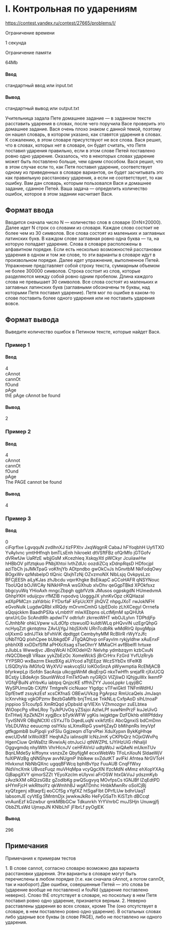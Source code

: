 # I. Контрольная по ударениям
https://contest.yandex.ru/contest/27665/problems/I/

Ограничение времени

1 секунда

Ограничение памяти

64Mb

#### Ввод

стандартный ввод или input.txt

#### Вывод

стандартный вывод или output.txt

Учительница задала Пете домашнее задание — в заданном тексте расставить ударения в словах, после чего поручила Васе проверить это домашнее задание. Вася очень плохо знаком с данной темой, поэтому он нашел словарь, в котором указано, как ставятся ударения в словах. К сожалению, в этом словаре присутствуют не все слова. Вася решил, что в словах, которых нет в словаре, он будет считать, что Петя поставил ударения правильно, если в этом слове Петей поставлено ровно одно ударение. Оказалось, что в некоторых словах ударение может быть поставлено больше, чем одним способом. Вася решил, что в этом случае если то, как Петя поставил ударение, соответствует одному из приведенных в словаре вариантов, он будет засчитывать это как правильную расстановку ударения, а если не соответствует, то как ошибку. Вам дан словарь, которым пользовался Вася и домашнее задание, сданное Петей. Ваша задача — определить количество ошибок, которое в этом задании насчитает Вася.

## Формат ввода

Вводится сначала число N — количество слов в словаре (0≤N≤20000). Далее идет N строк со словами из словаря. Каждое слово состоит не более чем из 30 символов. Все слова состоят из маленьких и заглавных латинских букв. В каждом слове заглавная ровно одна буква — та, на которую попадает ударение. Слова в словаре расположены в алфавитном порядке. Если есть несколько возможностей расстановки ударения в одном и том же слове, то эти варианты в словаре идут в произвольном порядке. Далее идет упражнение, выполненное Петей. Упражнение представляет собой строку текста, суммарным объемом не более 300000 символов. Строка состоит из слов, которые разделяются между собой ровно одним пробелом. Длина каждого слова не превышает 30 символов. Все слова состоят из маленьких и заглавных латинских букв (заглавными обозначены те буквы, над которыми Петя поставил ударение). Петя мог по ошибке в каком-то слове поставить более одного ударения или не поставить ударения вовсе.

## Формат вывода

Выведите количество ошибок в Петином тексте, которые найдет Вася.

### Пример 1

#### Ввод
4\
cAnnot\
cannOt\
fOund\
pAge\
thE pAge cAnnot be found
#### Вывод
2

### Пример 2

#### Ввод
4\
cAnnot\
cannOt\
fOund\
pAge\
The PAGE cannot be found
#### Вывод
4

### Пример 3

#### Ввод
0\
ciFqrfIxe LgvqquN zvdlhnXJ tizFPXtv JxqWqgnR CabaJ hFYoqbhH UyfiTXO YvAylvnc ymtHHfnqh bmTLsEnh hikroekt dtVSftFBz ofQrMfo jGTGofv dVRwfJw UaRfzE wbjjGsM xKcezhleq XskqyXtl pWCkyr JcuiiawHw hHBbOV pIfztqkuo PNbjXhtoi lvthZdUc oozdiZCq xDdnpRqsD HDfocjpl aziTbCh jsJMkTpaG voKfnjYb ADtpndbo gwOkCvJs hGnvtbM NkFodqOwy BOgxWv qzMsbelpO tlQnic QlxjhTzNj OZvzmoNX NlbLsjq OvkpysLzc BFCjEESh aiLyKJas zhJbcdu vqxrKhgke BsEikapC aCCoHAFR qNSYNouc TboUQd bOJWCAy NiNkHPmA wsGXhub xIvDhv qeGgpTBkd XPOkfsxz bbgcyuWq YHioAxh mngcZbpgh qgbfVztk JMusos ogpskgdN HUmedvmA GhhpYKH vduijcpv rfMZlB rvpodvq UogggJX yhnKvOpz cKQHazal xdXpPMCzn zaYdrbic FYDsrfaF kFpUcXtY jihQVZ nhpgJXoT rwJokNFH eGvoNulk LugdwQRbl xlRQdy mOrvmCmhG tJpEDolo zLhXCegyl Orrnefa sQqsjckkm BaadhPSXa vLmbthY mlwXEbpns oLctMjmM spQHUtA qnxUrLGo ScAndtRh apdwiTV odtrlufr zkrreoWHT wbOJLyIvn TDPtdjFp CJtnhbNr ohkLVpww vJLdOfp ctswuolD kuIdtiWLq pHQvvlN uzEgrQhpG ncHyqZzt gkntqtmx ZAvUjYgJ hbjSXnN URnTcdbRk wMdRlrQ ilpvgMpja oIjXxmG sdnIJTkk bFvhViK dpdtgpt CembyhyMM RcBIirR rWyYzJfc UNbTfQQ plxhCpee bUbkgdDF JTgQAQhvp onFayvlm rykjyldhw xAuEnxF phbhlXB xxDDxfSfM aPHXcXsag sTseOhrrY MMiaCH avfBbeIfl hrtuxe zJlubLs Wwwdjvc JBnqWcAl hDXOdeHZr Nelvhp ydmbzqym kzbCxuN rNQCDbeqB VRaax yykZbEzOc XomeWckS jBrCrHrx FzGrd YvfUzRryb YYPSRO wxBazrm EkezBXg aUiYcod aTtjEEpz WczSYbDx tlFeIKB LlSQDtyVa iMGfoQ WyXVU wakvcqSU loKOoSnzA pWywmptia RcEMjACB bfyrkwpLp iSofdn SacAoja uIkcgpWnM dkqErpG nkxTwHfh srejafR rjXxUCQ BCstjy LBdeArjn SbunWWcd FmTkfGwh nyGRjOi VlZjliwD lQhjguWx IkemfP VGfqFBuiN aYrbvKu iabtpq QnjzcKE sffhhZYY JuooLppkr LqyjiBC WySPUmsQb CXjftV TmtgreN cicNuaor YIgdgc vTFwiGktI TNFmWdHU DpfEtwtf zssykzEsf xcsCKfnaS OBEwUVkzg PgArpsz RmUcaQels JmJaqn IcXnrvhkg vgkOPzmv BezbGaMfb bnjTmLse TnkNLq CxfpAoD slhLtnoaP jnppioo STcoufpS XmRtQqd yDpbsld qrVIEXn VZhmozgvr zuELbtea WiOopcPg vRwLRoy TyJkPUvOq yZSsjoi AzlwLPf suwNmPrzF kuJeUivG EnTHwlj XpZkNZH xygjBcx bTytkWFW ygKis iwjgktgw DzFDkhb elWPfddxy TyvlSNVR OBqjNCtXI cSYxJTb DqedLuqN vxikfztEc AbcQgnxiS bdCmDnn VbLDUWsz eeuucmp osIYklu sLXmxRipG yswHjZayD bMihpnRs lmyVpf gtfkgpmbB buPjpqli yxFSIu Ggjzeqm dTqrvPtei XduXypxn BykKgHhqe ewcUDvM lxWoiXBT HeqhAZu ialinsqW lcNzJmK yCKPbQrz hOjxGWvPq HgenCiuw QnWaEtz lRvwixAj otnJuciJ qtNWZPtL tJYiHzUiG rNhaIjil Oggvgmdq nhylWth VhrHlcnJV ceHFAVnU udtpWoJ wiQAeN mUkmTUv BqnLMdeSy kiffoynx vsnzxZe QbyfijgM ecxxWebWo TFoLnXouN SldaeWjV fuXlPWzBg qNNShyw avvNUgmP lhblkew svZdutKT avlFkl Afntea NrGVToH Hlvkxnut NbNbQXnc ugqqBFWcq bphIBvYpz FuuAUB CnqFfWxy lNdVncXmk UBvozFuqz muVHqMpa vcyQgcXN lfzcMdN eMmz ehXopYXAg GjBapgXVY qimorSZZt YEyoXzclm eUlyvxi aFrOSW htxGkVuJ ydszmKyb zAvzlkXM oRQizsGBz gZodlbKg pwQSugvyq MOvfpsCs tGNJBf lZqEdtPD sHYmFjcH wkRltsoYz qkWmhhBJ wgATDnhc HnbkMwnRv oSolCjBj xyQfzgenj xBtaqrEj eoCCfSg xYgfXZ htSgaFlbt DPrfLUw bdhrUaqT IabsomJE cyVtEg SMntmDjx jwwkwJkRo HeFyGSaTh KiSTzh dBCcqt vnAunEzf kGzwbur qmkMBbGCw Tdkunrkh YrYVnrbC muJSHjn Unuwgjfj ObbZfLsWd UjmxpJN KNlbLhF jFlbrLf pyOglEK
#### Вывод
296

## Примечания

Примечания к примерам тестов

1\. В слове cannot, согласно словарю возможно два варианта расстановки ударения. Эти варианты в словаре могут быть перечислены в любом порядке (т.е. как сначала cAnnot, а потом cannOt, так и наоборот).Две ошибки, совершенные Петей — это слова be (ударение вообще не поставлено) и fouNd (ударение поставлено неверно). Слово thE отсутствует в словаре, но поскольку в нем Петя поставил ровно одно ударение, признается верным. 2. Неверно расставлены ударения во всех словах, кроме The (оно отсутствует в словаре, в нем поставлено ровно одно ударение). В остальных словах либо ударные все буквы (в слове PAGE), либо не поставлено ни одного ударения.